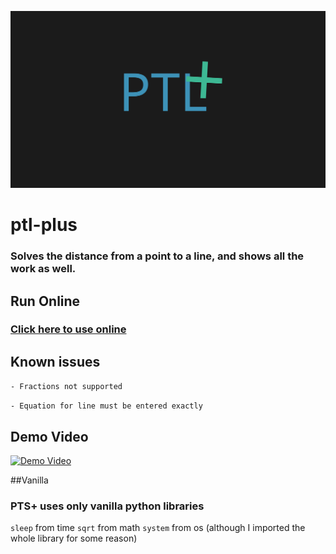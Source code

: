 ![Banner](https://raw.githubusercontent.com/jvadair/ptl-plus/4935230cb74bbe1774fbf2742bdf789aa516a5d2/ptl%2B_banner.svg)
# ptl-plus
### Solves the distance from a point to a line, and shows all the work as well.

## Run Online
### [Click here to use online](https://jvadair.github.io/ptl-plus)

## Known issues
`- Fractions not supported`

`- Equation for line must be entered exactly`

## Demo Video
[![Demo Video](https://img.youtube.com/vi/oPSdrFrgr4s/0.jpg)](https://www.youtube.com/watch?v=oPSdrFrgr4s)

##Vanilla
### PTS+ uses only vanilla python libraries
`sleep` from time
`sqrt` from math
`system` from os (although I imported the whole library for some reason)
